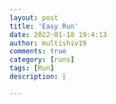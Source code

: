 ```yaml
---
layout: post
title: 'Easy Run'
date: 2022-01-18 19:4:13
author: multishiv19
comments: true
category: [runs]
tags: [Run]
description: |
    
---
```





<div width='100%' class='strava-embed-placeholder' data-embed-type='activity' data-embed-id='6541456136'></div>
<script src='https://strava-embeds.com/embed.js'></script>
